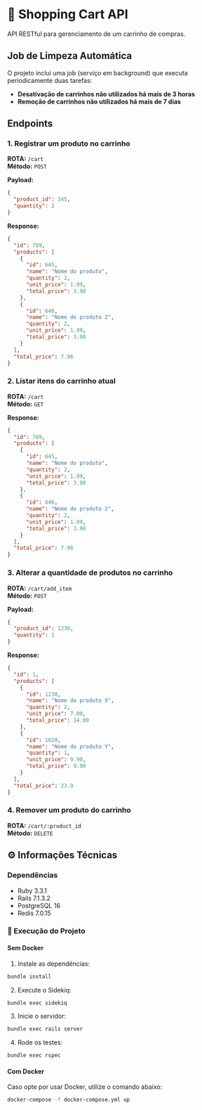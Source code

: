 # 🛒 Shopping Cart API

API RESTful para gerenciamento de um carrinho de compras.

## Job de Limpeza Automática

O projeto inclui uma job (serviço em background) que executa periodicamente duas tarefas:

- **Desativação de carrinhos não utilizados há mais de 3 horas**
- **Remoção de carrinhos não utilizados há mais de 7 dias**

## Endpoints

### 1. Registrar um produto no carrinho

**ROTA:** `/cart`  
**Método:** `POST`

**Payload:**
```json
{
  "product_id": 345,
  "quantity": 2
}
```

**Response:**
```json
{
  "id": 789,
  "products": [
    {
      "id": 645,
      "name": "Nome do produto",
      "quantity": 2,
      "unit_price": 1.99,
      "total_price": 3.98
    },
    {
      "id": 646,
      "name": "Nome do produto 2",
      "quantity": 2,
      "unit_price": 1.99,
      "total_price": 3.98
    }
  ],
  "total_price": 7.96
}
```

### 2. Listar itens do carrinho atual

**ROTA:** `/cart`  
**Método:** `GET`

**Response:**
```json
{
  "id": 789,
  "products": [
    {
      "id": 645,
      "name": "Nome do produto",
      "quantity": 2,
      "unit_price": 1.99,
      "total_price": 3.98
    },
    {
      "id": 646,
      "name": "Nome do produto 2",
      "quantity": 2,
      "unit_price": 1.99,
      "total_price": 3.98
    }
  ],
  "total_price": 7.96
}
```

### 3. Alterar a quantidade de produtos no carrinho

**ROTA:** `/cart/add_item`  
**Método:** `POST`

**Payload:**
```json
{
  "product_id": 1230,
  "quantity": 1
}
```

**Response:**
```json
{
  "id": 1,
  "products": [
    {
      "id": 1230,
      "name": "Nome do produto X",
      "quantity": 2,
      "unit_price": 7.00,
      "total_price": 14.00
    },
    {
      "id": 1020,
      "name": "Nome do produto Y",
      "quantity": 1,
      "unit_price": 9.90,
      "total_price": 9.90
    }
  ],
  "total_price": 23.9
}
```

### 4. Remover um produto do carrinho

**ROTA:** `/cart/:product_id`  
**Método:** `DELETE`

## ⚙️ Informações Técnicas

### Dependências
- Ruby 3.3.1
- Rails 7.1.3.2
- PostgreSQL 16
- Redis 7.0.15

### 🚀 Execução do Projeto

#### Sem Docker
1. Instale as dependências:
```bash
bundle install
```

2. Execute o Sidekiq:
```bash
bundle exec sidekiq
```

3. Inicie o servidor:
```bash
bundle exec rails server
```

4. Rode os testes:
```bash
bundle exec rspec
```

#### Com Docker
Caso opte por usar Docker, utilize o comando abaixo:
```bash
docker-compose -f docker-compose.yml up
```

